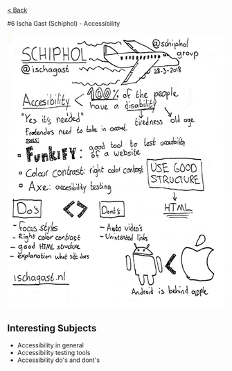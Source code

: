 [< Back](../README.md)

#6 Ischa Gast (Schiphol) - Accessibility

![](../images/week6.jpg)

## Interesting Subjects

- Accessibility in general
- Accessibility testing tools
- Accessibility do's and dont's
